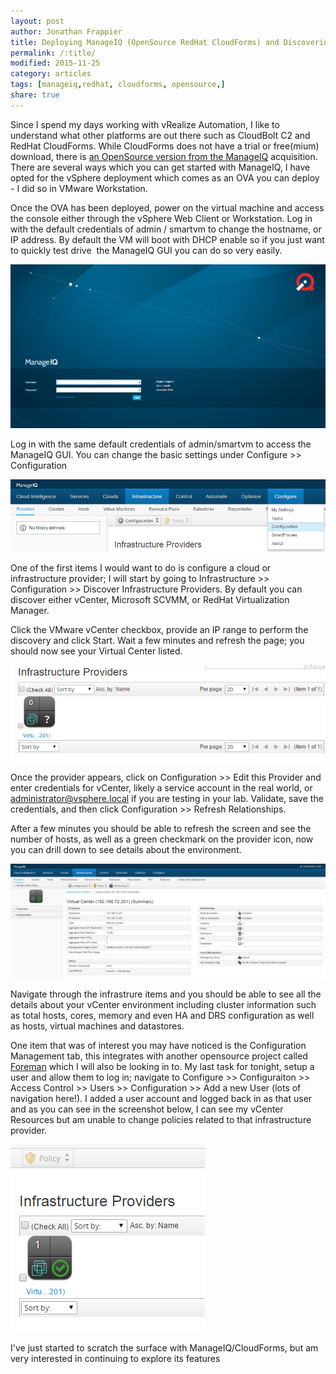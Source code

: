 ```yaml
---
layout: post
author: Jonathan Frappier
title: Deploying ManageIQ (OpenSource RedHat CloudForms) and Discovering vCenter
permalink: /:title/
modified: 2015-11-25
category: articles
tags: [manageiq,redhat, cloudforms, opensource,]
share: true
---
```


Since I spend my days working with vRealize Automation, I like to understand what other platforms are out there such as CloudBolt C2 and RedHat CloudForms. While CloudForms does not have a trial or free(mium) download, there is <a href="http://manageiq.org/" target="_blank">an OpenSource version from the ManageIQ</a> acquisition. There are several ways which you can get started with ManageIQ, I have opted for the vSphere deployment which comes as an OVA you can deploy - I did so in VMware Workstation.

Once the OVA has been deployed, power on the virtual machine and access the console either through the vSphere Web Client or Workstation. Log in with the default credentials of admin / smartvm to change the hostname, or IP address. By default the VM will boot with DHCP enable so if you just want to quickly test drive  the ManageIQ GUI you can do so very easily.

<img src="/images/fulls/manageiq.png" class="fit image">

Log in with the same default credentials of admin/smartvm to access the ManageIQ GUI. You can change the basic settings under Configure &gt;&gt; Configuration

<img src="/images/fulls/manageiq-configuration.png" class="fit image">

One of the first items I would want to do is configure a cloud or infrastructure provider; I will start by going to Infrastructure &gt;&gt; Configuration &gt;&gt; Discover Infrastructure Providers. By default you can discover either vCenter, Microsoft SCVMM, or RedHat Virtualization Manager.

Click the VMware vCenter checkbox, provide an IP range to perform the discovery and click Start. Wait a few minutes and refresh the page; you should now see your Virtual Center listed.

<img src="/images/fulls/providers.png" class="fit image">

Once the provider appears, click on Configuration &gt;&gt; Edit this Provider and enter credentials for vCenter, likely a service account in the real world, or administrator@vsphere.local if you are testing in your lab. Validate, save the credentials, and then click Configuration &gt;&gt; Refresh Relationships.

After a few minutes you should be able to refresh the screen and see the number of hosts, as well as a green checkmark on the provider icon, now you can drill down to see details about the environment.

<img src="/images/fulls/manageiq-vc.png" class="fit image">

Navigate through the infrastrure items and you should be able to see all the details about your vCenter environment including cluster information such as total hosts, cores, memory and even HA and DRS configuration as well as hosts, virtual machines and datastores.

One item that was of interest you may have noticed is the Configuration Management tab, this integrates with another opensource project called <a href="http://theforeman.org/" target="_blank">Foreman</a> which I will also be looking in to. My last task for tonight, setup a user and allow them to log in; navigate to Configure &gt;&gt; Configuraiton &gt;&gt; Access Control &gt;&gt; Users &gt;&gt; Configuration &gt;&gt; Add a new User (lots of navigation here!). I added a user account and logged back in as that user and as you can see in the screenshot below, I can see my vCenter Resources but am unable to change policies related to that infrastructure provider.

<img src="/images/fulls/provider-user.png" class="fit image">

I've just started to scratch the surface with ManageIQ/CloudForms, but am very interested in continuing to explore its features